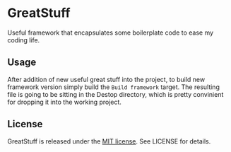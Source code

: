 # GreatStuff
Useful framework that encapsulates some boilerplate code to ease my coding life.

## Usage
After addition of new useful great stuff into the project, to build new framework version simply build the `Build framework` target. The resulting file is going to be sitting in the Destop directory, which is pretty convinient for dropping it into the working project.

## License
GreatStuff is released under the [MIT license](http://opensource.org/licenses/MIT). See LICENSE for details.
